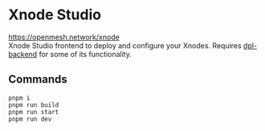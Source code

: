 # Xnode Studio

https://openmesh.network/xnode  
Xnode Studio frontend to deploy and configure your Xnodes. Requires [dpl-backend](https://github.com/Openmesh-Network/dpl-backend) for some of its functionality.

## Commands

```shell
pnpm i
pnpm run build
pnpm run start
pnpm run dev
```
